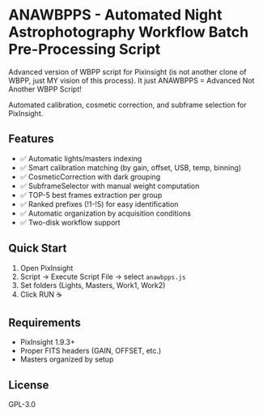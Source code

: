 # ANAWBPPS - Automated Night Astrophotography Workflow Batch Pre-Processing Script
Advanced version of WBPP script for Pixinsight (is not another clone of WBPP, just MY vision of this process).
It just ANAWBPPS = Advanced Not Another WBPP Script!

Automated calibration, cosmetic correction, and subframe selection for PixInsight.

## Features
- ✅ Automatic lights/masters indexing
- ✅ Smart calibration matching (by gain, offset, USB, temp, binning)
- ✅ CosmeticCorrection with dark grouping
- ✅ SubframeSelector with manual weight computation
- ✅ TOP-5 best frames extraction per group
- ✅ Ranked prefixes (!1-!5) for easy identification
- ✅ Automatic organization by acquisition conditions
- ✅ Two-disk workflow support


## Quick Start
1. Open PixInsight
2. Script → Execute Script File → select `anawbpps.js`
3. Set folders (Lights, Masters, Work1, Work2)
4. Click RUN ☕

## Requirements
- PixInsight 1.9.3+
- Proper FITS headers (GAIN, OFFSET, etc.)
- Masters organized by setup

## License
GPL-3.0
